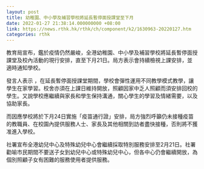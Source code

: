 ```yaml
---
layout: post
title: 幼稚園、中小學及補習學校將延長暫停面授課堂至下月
date: 2022-01-27 21:38:14.000000000 +08:00
link: https://news.rthk.hk/rthk/ch/component/k2/1630963-20220127.htm
categories: rthk
---
```


教育局宣布，鑑於疫情仍然嚴峻，全港幼稚園、中小學及補習學校將延長暫停面授課堂及校內活動的現行安排，直至下月21日。局方表示會持續檢視上課安排，並適時通知學校。

發言人表示 ，在延長暫停面授課堂期間，學校會彈性運用不同教學模式教學，讓學生在家學習。校舍亦須在上課日維持開放，照顧因家中乏人照顧而須安排回校的學生。又說學校應繼續與家長和學生保持溝通，關心學生的學習及情緒需要，以及協助家長。

而因應學校將於下月24日實施「疫苗通行證」安排，局方強烈呼籲仍未接種疫苗的教職員、在校園內提供服務人士、家長及其他相關到訪者盡快接種，否則將不獲准進入學校。

社署宣布全港幼兒中心及特殊幼兒中心會繼續採取特別服務安排至2月21日。社署勸喻市民期間不要送子女到幼兒中心或特殊幼兒中心，但各中心仍會繼續開放，為個別照顧子女有困難的服務使用者提供服務。
